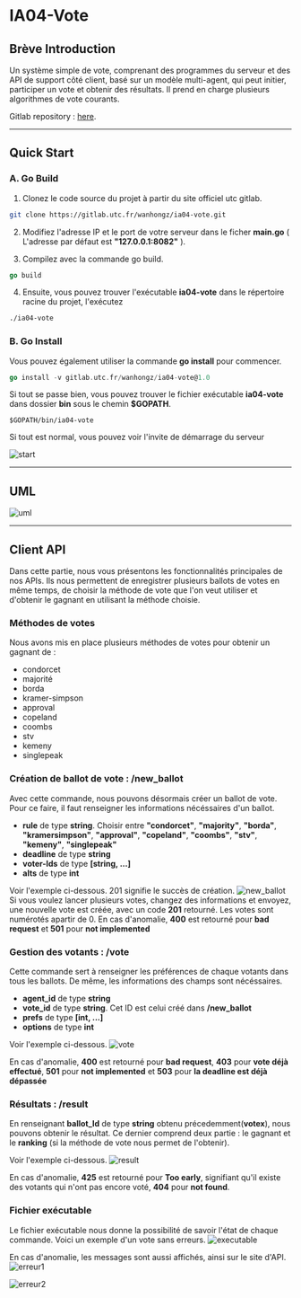 # IA04-Vote

## Brève Introduction

Un système simple de vote, comprenant des programmes du serveur et des API de support côté client, basé sur un modèle multi-agent, qui peut initier, participer un vote et obtenir des résultats. Il prend en charge plusieurs algorithmes de vote courants.

Gitlab repository : [here](https://gitlab.utc.fr/wanhongz/ia04-vote).

---

## Quick Start

### A. Go Build

1. Clonez le code source du projet à partir du site officiel utc gitlab.

```bash
git clone https://gitlab.utc.fr/wanhongz/ia04-vote.git
```

2. Modifiez l'adresse IP et le port de votre serveur dans le ficher **main.go** ( L'adresse par défaut est **"127.0.0.1:8082"** ).

3. Compilez avec la commande go build.

```go
go build
```

4. Ensuite, vous pouvez trouver l'exécutable **ia04-vote** dans le répertoire racine du projet, l'exécutez

```bash
./ia04-vote
```



### B. Go Install

Vous pouvez également utiliser la commande **go install** pour commencer.

```go
go install -v gitlab.utc.fr/wanhongz/ia04-vote@1.0
```

Si tout se passe bien, vous pouvez trouver le fichier exécutable **ia04-vote** dans dossier **bin** sous le chemin **$GOPATH**. 

````shell
$GOPATH/bin/ia04-vote
````



Si tout est normal, vous pouvez voir l'invite de démarrage du serveur

![start](./image/start.png)

---

## UML

![uml](./image/uml.jpg)

---

## Client API 
Dans cette partie, nous vous présentons les fonctionnalités principales de nos APIs. Ils nous permettent de enregistrer plusieurs ballots de votes en même temps, de choisir la méthode de vote que l'on veut utiliser et d'obtenir le gagnant en utilisant la méthode choisie.

### Méthodes de votes
Nous avons mis en place plusieurs méthodes de votes pour obtenir un gagnant de :
- condorcet 
- majorité
- borda
- kramer-simpson 
- approval
- copeland
- coombs
- stv
- kemeny
- singlepeak

### Création de ballot de vote : /new_ballot
Avec cette commande, nous pouvons désormais créer un ballot de vote. Pour ce faire, il faut renseigner les informations nécéssaires d'un ballot.
- **rule** de type **string**. Choisir entre **"condorcet"**, **"majority"**, **"borda"**, **"kramersimpson"**, **"approval"**, **"copeland"**, **"coombs"**, **"stv"**, **"kemeny"**, **"singlepeak"**
- **deadline** de type **string**
- **voter-Ids** de type **[string, ...]**
- **alts** de type **int**

Voir l'exemple ci-dessous. 201 signifie le succès de création.
![new_ballot](./image/new_ballot0.png)
Si vous voulez lancer plusieurs votes, changez des informations et envoyez, une nouvelle vote est créée, avec un code **201** retourné.
Les votes sont numérotés apartir de 0.
En cas d'anomalie, **400** est retourné pour **bad request** et **501** pour **not implemented**

### Gestion des votants : /vote
Cette commande sert à renseigner les préférences de chaque votants dans tous les ballots.
De même, les informations des champs sont nécéssaires.
- **agent_id** de type **string**
- **vote_id** de type **string**. Cet ID est celui créé dans **/new_ballot**
- **prefs** de type **[int, ...]**
- **options** de type **int**

Voir l'exemple ci-dessous.
![vote](./image/vote.png)

En cas d'anomalie, **400** est retourné pour **bad request**, **403** pour **vote déjà effectué**, **501** pour **not implemented** et **503** pour **la deadline est déjà dépassée**
### Résultats : /result
En renseignant **ballot_Id** de type **string** obtenu précedemment(**votex**), nous pouvons obtenir le résultat. Ce dernier comprend deux partie : le gagnant et le **ranking** (si la méthode de vote nous permet de l'obtenir).

Voir l'exemple ci-dessous.
![result](./image/result.png)

En cas d'anomalie, **425** est retourné pour **Too early**, signifiant qu'il existe des votants qui n'ont pas encore voté, **404** pour **not found**.

### Fichier exécutable
Le fichier exécutable nous donne la possibilité de savoir l'état de chaque commande. Voici un exemple d'un vote sans erreurs.
![executable](./image/executable.png)

En cas d'anomalie, les messages sont aussi affichés, ainsi sur le site d'API.
![erreur1](./image/erreur1.png)

![erreur2](./image/erreur2.png)
